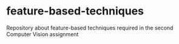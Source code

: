 # feature-based-techniques
Repository about feature-based techniques required in the second Computer Vision assignment
